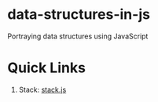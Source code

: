 # data-structures-in-js
Portraying data structures using JavaScript

# Quick Links

1. Stack: [stack.js](/blob/master/stack.js)